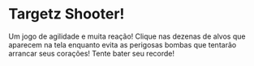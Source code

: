 # Targetz Shooter!
Um jogo de agilidade e muita reação! Clique nas dezenas de alvos que aparecem na tela enquanto evita as perigosas bombas que tentarão arrancar seus corações! Tente bater seu recorde!
